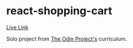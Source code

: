 # react-shopping-cart

[Live Link](#)

Solo project from [The Odin Project's](https://theodinproject.com/) curriculum.